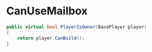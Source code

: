 <Badge type="danger" text="Carbon Compatible"/><Badge type="warning" text="Oxide Compatible"/>
# CanUseMailbox
```csharp
public virtual bool PlayerIsOwner(BasePlayer player)
{
	return player.CanBuild();
}

```
